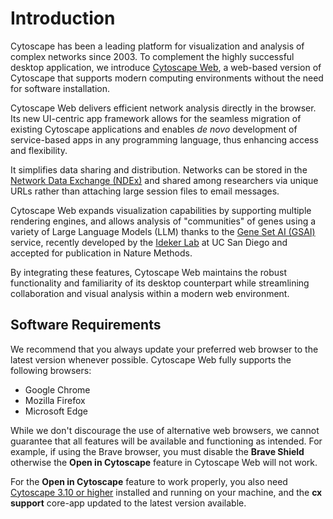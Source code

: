 Introduction
===============

<a id='introduction'> </a>

Cytoscape has been a leading platform for visualization and analysis of complex networks since 2003. To complement the highly successful desktop application, we introduce [Cytoscape Web](https://web.cytoscape.org), a web-based version of Cytoscape that supports modern computing environments without the need for software installation.
 
Cytoscape Web delivers efficient network analysis directly in the browser. Its new UI-centric app framework allows for the seamless migration of existing Cytoscape applications and enables *de novo* development of service-based apps in any programming language, thus enhancing access and flexibility.
 
It simplifies data sharing and distribution. Networks can be stored in the [Network Data Exchange (NDEx)](https://www.ndexbio.org) and shared among researchers via unique URLs rather than attaching large session files to email messages.
 
Cytoscape Web expands visualization capabilities by supporting multiple rendering engines, and allows analysis of "communities" of genes using a variety of Large Language Models (LLM) thanks to the [Gene Set AI (GSAI)](https://idekerlab.ucsd.edu/gsai/) service, recently developed by the [Ideker Lab](https://idekerlab.ucsd.edu/) at UC San Diego and accepted for publication in Nature Methods.
 
By integrating these features, Cytoscape Web maintains the robust functionality and familiarity of its desktop counterpart while streamlining collaboration and visual analysis within a modern web environment.

<a id="requirements"> </a>
## Software Requirements

We recommend that you always update your preferred web browser to the latest version whenever possible. Cytoscape Web fully supports the following browsers:

   - Google Chrome
   - Mozilla Firefox
   - Microsoft Edge

While we don't discourage the use of alternative web browsers, we cannot guarantee that all features will be available and functioning as intended. For example, if using the Brave browser, you must disable the **Brave Shield** otherwise the **Open in Cytoscape** feature in Cytoscape Web will not work.

For the **Open in Cytoscape** feature to work properly, you also need [Cytoscape 3.10 or higher](https://cytoscape.org/download.html) installed and running on your machine, and the **cx support** core-app updated to the latest version available.



